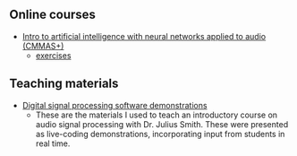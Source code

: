 ## Online courses
- [Intro to artificial intelligence with neural networks applied to audio (CMMAS+)](http://cmmas.com/introduccion-al-aprendizaje-automatico-de-audio-con-redes-neuronales-artificiales/)
    * [exercises](https://github.com/iranroman/CMMAS_AI)

## Teaching materials
- [Digital signal processing software demonstrations](https://github.com/iranroman/DSP_demos)
    * These are the materials I used to teach an introductory course on audio signal processing with Dr. Julius Smith. These were presented as live-coding demonstrations, incorporating input from students in real time.

